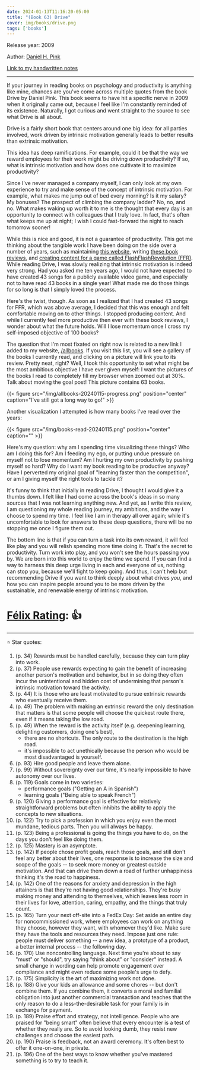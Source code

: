 ```yaml
---
date: 2024-01-13T11:16:20-05:00
title: "(Book 63) Drive"
cover: img/books/drive.png
tags: ['books']
---
```


Release year: 2009

Author: [Daniel H. Pink](danpink.com)

[Link to my handwritten notes](https://drive.google.com/file/d/1ZR4_TSLeQygKVgKeIK54EJXH2E0t83xi/view?usp=sharing)

---

If your journey in reading books on psychology and productivity is
anything like mine, chances are you've come across multiple quotes from
the book Drive by Daniel Pink. This book seems to have hit a specific
nerve in 2009 when it originally came out, because I feel like I'm
constantly reminded of its existence. Naturally, I got curious and went
straight to the source to see what Drive is all about.

Drive is a fairly short book that centers around one big idea: for all
parties involved, work driven by intrinsic
motivation generally leads to better results than extrinsic motivation.

This idea has deep ramifications. For example, could it be that the way
we reward employees for their work might be driving *down* productivity?
If so, what is intrinsic motivation and how does one cultivate it to
maximize productivity?

Since I've never managed a company myself, I can only look at my own
experience to try and make sense of the concept of intrinsic motivation.
For example, what makes me jump out of bed every morning? Is it my
salary? My bonuses? The prospect of climbing the company ladder? No, no, and no. What makes waking up worth it to me is the thought that
every day is an opportunity to connect with colleagues that I truly love. In fact, that's
often what keeps me up at night; I wish I could fast-forward the night
to reach tomorrow sooner!

While this is nice and good, it is not a guarantee of productivity.
This got me thinking about the tangible work I have been doing on the side over a
number of years, such as maintaining [this
website](https://felixleger.com), writing [these book reviews](/books),
and [creating content for a game called
FlashFlashRevolution (FFR)](https://felixleger.com/posts/2022/01/i-should-stop-comparing-myself-to-others/).
While reading Drive, I was slowly realizing that intrinsic motivation is
indeed very strong. Had you asked me ten years ago, I would not have
expected to have created 43 songs for a publicly available video game,
and especially not to have read 43 books in a single year! What made me
do those things for so long is that I simply loved the process.

Here's the twist, though. As soon as I realized that I had created 43
songs for FFR, which was above average, I decided that this was enough
and felt comfortable moving on to other things. I stopped producing
content. And while I currently feel more productive then ever with these book reviews,
I wonder about what the future holds. Will I lose momentum once I cross
my self-imposed objective of 100 books?

The question that I'm most fixated on right now is related to a new link
I added to my website, [/allbooks](/allbooks). If you visit this list,
you will see a gallery of the books I currently read, and clicking on a
picture will link you to its review. Pretty neat, right? Well, I took
this opportunity to set what might be the most ambitious
objective I
have ever given myself: I want the pictures of the books I read to
completely fill my browser when zoomed out at 30%. Talk about moving the
goal post! This picture contains 63 books.

{{< figure src="/img/allbooks-20240115-progress.png" position="center" caption="I've still got a long way to go!" >}}

Another visualization I attempted is how many books I've read over the
years:

{{< figure src="/img/books-read-20240115.png" position="center" caption="" >}}

Here's my question: why am I spending time visualizing these things? Who
am I doing this for? Am I feeding my ego, or putting undue pressure on
myself not to lose momentum? Am I hurting my own productivity by pushing myself so hard?
Why do I want my book reading to be productive anyway? Have I perverted my
original goal of "learning faster than the competition", or am I giving
myself the right tools to tackle it?

It's funny to think that initially in reading Drive, I thought I would
give it a thumbs down. I felt like I had come across the book's ideas in
so many sources that I was not learning anything new. And yet, as I
write this review, I am questioning my whole reading journey, my
ambitions, and the way I choose to spend my time. I feel like I am in
therapy all over again; while it's uncomfortable to look for answers to
these deep questions, there will be no stopping me once I figure them
out.

The bottom line is that if you can turn a task into its own reward, it
will feel like play and you will relish spending more time doing it.
That's the secret to productivity. Turn work into play, and you won't
see the hours passing you by. We are born into this world to enjoy the
time we spend. If you can find a way to harness this deep urge living in
each and everyone of us, nothing can stop you, because we'll fight to
keep going. And thus, I can't help but recommending Drive if you want to think
deeply about what drives *you*, and how you can inspire people around
you to be more driven by the sustainable, and renewable energy of
intrinsic motivation.

# [Félix Rating](/posts/2023/10/my-book-ratings-explained/): 👍

---

:star: Star quotes:

1. (p. 34) Rewards must be handled carefully, because they can turn play into work.
1. (p. 37) People use rewards expecting to gain the benefit of
   increasing another person's motivation and behavior, but in so doing
   they often incur the unintentional and hidden cost of undermining
   that person's intrinsic motivation toward the activity.
1. (p. 44) It is those who are least motivated to pursue extrinsic
   rewards who eventually receive them.
1. (p. 49) The problem with making an extrinsic reward the only
   destination that matters is that some people will choose the quickest
   route there, even if it means taking the low road.
1. (p. 49) When the reward is the activity itself (e.g. deepening
   learning, delighting customers, doing one's best),
    - there are no shortcuts. The only route to the destination is the
      high road.
    - it's impossible to act unethically because the person who would be
      most disadvantaged is yourself.
1. (p. 93) Hire good people and leave them alone.
1. (p. 99) Without sovereignty over our time, it's nearly impossible to
   have autonomy over our lives.
1. (p. 119) Goals come in two varieties:
    - performance goals ("Getting an A in Spanish")
    - learning goals ("Being able to speak French")
1. (p. 120) Giving a performance goal is effective for relatively
   straightforward problems but often inhibits the ability to apply the
   concepts to new situations.
1. (p. 122) Try to pick a profession in which you enjoy even the most
   mundane, tedious parts. Then you will always be happy.
1. (p. 123) Being a professional is going the things you have to do, on
   the days you don't feel like doing them.
1. (p. 125) Mastery is an asymptote.
1. (p. 142) If people chose profit goals, reach those goals, and still
   don't feel any better about their lives, one response is to increase
   the size and scope of the goals -- to seek more money or greatest
   outside motivation. And that can drive them down a road of further
   unhappiness thinking it's the road to happiness.
1. (p. 142) One of the reasons for anxiety and depression in the high
   attainers is that they're not having good relationships. They're busy
   making money and attending to themselves, which leaves less room in
   their lives for love, attention, caring, empathy, and the things that truly count.
1. (p. 165) Turn your next off-site into a FedEx Day: Set aside an
   entire day for noncommissioned work, where employees can work on
   anything they choose, however they want, with whomever they'd like.
   Make sure they have the tools and resources they need. Impose just
   one rule: people must deliver something -- a new idea, a prototype of
   a product, a better internal process -- the following day.
1. (p. 170) Use noncontrolling language. Next time you're about to say
   "must" or "should", try saying "think about" or "consider" instead. A
   small change in wording can help promote engagement over compliance
   and might even reduce some people's urge to defy.
1. (p. 175) Simplicity is the art of maximizing work not done.
1. (p. 188) Give your kids an allowance and some chores -- but don't
   combine them. If you combine them, it converts a moral and familial
   obligation into just another commercial transaction and teaches that
   the only reason to do a less-the-desirable task for your family is in
   exchange for payment.
1. (p. 189) Praise effort and strategy, not intelligence. People who are
   praised for "being smart" often believe that every encounter is a
   test of whether they really are. So to avoid looking dumb, they
   resist new challenges and choose the easiest path.
1. (p. 190) Praise is feedback, not an award ceremony. It's often best
   to offer it one-on-one, in private.
1. (p. 196) One of the best ways to know whether you've mastered something
is to try to teach it.
